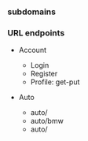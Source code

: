 ### subdomains

### URL endpoints
- Account
    - Login
    - Register
    - Profile: get-put

- Auto
    - auto/  
    - auto/bmw
    - auto/